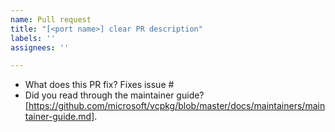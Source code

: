 ```yaml
---
name: Pull request
title: "[<port name>] clear PR description"
labels: ''
assignees: ''

---
```


- What does this PR fix? Fixes issue #
- Did you read through the maintainer guide? [https://github.com/microsoft/vcpkg/blob/master/docs/maintainers/maintainer-guide.md].
